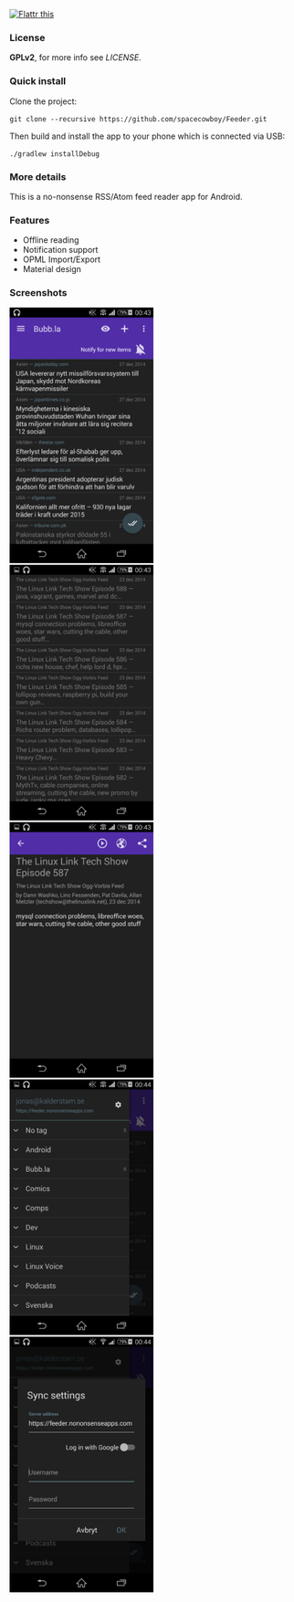 <a href="https://flattr.com/submit/auto?user_id=spacecowboy&url=https%3A%2F%2Fgithub.com%2Fspacecowboy%2FFeeder" target="_blank"><img src="http://api.flattr.com/button/flattr-badge-large.png" alt="Flattr this" title="Flattr this" border="0"></a>

### License

**GPLv2**, for more info see *LICENSE*.

### Quick install

Clone the project:

    git clone --recursive https://github.com/spacecowboy/Feeder.git

Then build and install the app to your phone which is connected via USB:

    ./gradlew installDebug

### More details

This is a no-nonsense RSS/Atom feed reader app for Android.

### Features

* Offline reading
* Notification support
* OPML Import/Export
* Material design

### Screenshots

<img src="graphics/Screenshot_2014-12-28-00-43-24.png" width=50%/>
<img src="graphics/Screenshot_2014-12-28-00-43-37.png" width=50%/>
<img src="graphics/Screenshot_2014-12-28-00-43-46.png" width=50%/>
<img src="graphics/Screenshot_2014-12-28-00-44-02.png" width=50%/>
<img src="graphics/Screenshot_2014-12-28-00-44-18.png" width=50%/>
